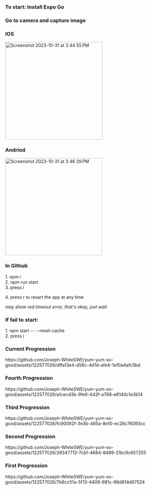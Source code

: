  <h3>To start: Install Expo Go</h3>
 <h3>Go to camera and capture image</h3>
 <h3>IOS</h3>
<img width="312" alt="Screenshot 2023-10-31 at 3 44 55 PM" src="https://github.com/Joseph-WhiteSWE/yum-yum-so-good/assets/122577026/2dcf05de-85b1-4095-82ea-aec63e5c41d5">

 <h3>Andriod</h3>
<img width="311" alt="Screenshot 2023-10-31 at 3 46 29 PM" src="https://github.com/Joseph-WhiteSWE/yum-yum-so-good/assets/122577026/148c610c-0b9b-4fc0-9e07-1b93a09d0315">

<h3>In Github </h3>
 
 <div>1. npm i</div> 
 <div>2. npm run start</div>
 <div>3. press i </div>
 <p>4. press r to resart the app at any time</p>

<em>may show red timeout error, that's okay, just wait</em>

 <h3>If fail to start:</h3>
 <div>1. npm start -- --reset-cache</div>
 <div>2. press i</div>
  
  
 <h3>Current Progression</h3>
 https://github.com/Joseph-WhiteSWE/yum-yum-so-good/assets/122577026/dffa13e4-d56c-4d1d-afe4-1ef0a4afc5bd
 
 <h3>Fourth Progression</h3>
 https://github.com/Joseph-WhiteSWE/yum-yum-so-good/assets/122577026/a1cecd3b-9fe6-442f-a768-e8140c1e3b14

 <h3>Third Progression</h3>
 https://github.com/Joseph-WhiteSWE/yum-yum-so-good/assets/122577026/fc90092f-3e3b-465a-8e10-ec28c76093cc

 <h3>Second Progression</h3>
 https://github.com/Joseph-WhiteSWE/yum-yum-so-good/assets/122577026/39347713-7cb1-4684-8489-21bc9c657255

 <h3>First Progression</h3>
 https://github.com/Joseph-WhiteSWE/yum-yum-so-good/assets/122577026/7b6cc51a-5f13-4409-981c-96d814d67524
